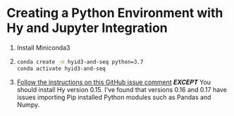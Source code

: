 # Creating a Python Environment with Hy and Jupyter Integration

1. Install Miniconda3
1.
    ```bash
    conda create -n hyid3-and-seq python=3.7
    conda activate hyid3-and-seq
    ```

1. [Follow the instructions on this GitHub issue comment](https://github.com/Calysto/calysto_hy/issues/15#issuecomment-526766024) **_EXCEPT_** You should install Hy version 0.15.  I've found that versions 0.16 and 0.17 have issues importing Pip installed Python modules such as Pandas and Numpy.
